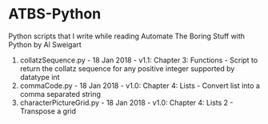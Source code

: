 # ATBS-Python
Python scripts that I write while reading Automate The Boring Stuff with Python by Al Sweigart

1. collatzSequence.py - 18 Jan 2018 - v1.1: Chapter 3: Functions - Script to return the collatz sequence for any positive integer supported by datatype int
1. commaCode.py - 18 Jan 2018 - v1.0: Chapter 4: Lists - Convert list into a comma separated string
1. characterPictureGrid.py - 18 Jan 2018 - v1.0: Chapter 4: Lists 2 - Transpose a grid